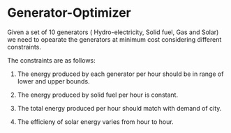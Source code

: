 # Generator-Optimizer
Given a set of 10 generators ( Hydro-electricity, Solid fuel, Gas and Solar) we need to opearate the generators at minimum cost considering different constraints.

The constraints are as follows:

1.  The energy produced by each generator per hour should be in range of lower and upper bounds.

2.  The energy produced by solid fuel per hour is constant.

3.  The total energy produced per hour should match with demand of city.

4.  The efficieny of solar energy varies from hour to hour.
